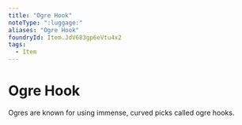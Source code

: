 ```yaml
---
title: "Ogre Hook"
noteType: ":luggage:"
aliases: "Ogre Hook"
foundryId: Item.JdV683gp6eVtu4x2
tags:
  - Item
---
```


# Ogre Hook

Ogres are known for using immense, curved picks called ogre hooks.
